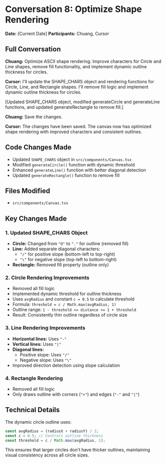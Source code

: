 # Conversation 8: Optimize Shape Rendering

**Date:** [Current Date]
**Participants:** Chuang, Cursor

## Full Conversation

**Chuang:** Optimize ASCII shape rendering. Improve characters for Circle and Line shapes, remove fill functionality, and implement dynamic outline thickness for circles.

**Cursor:** I'll update the SHAPE_CHARS object and rendering functions for Circle, Line, and Rectangle shapes. I'll remove fill logic and implement dynamic outline thickness for circles.

[Updated SHAPE_CHARS object, modified generateCircle and generateLine functions, and updated generateRectangle to remove fill.]

**Chuang:** Save the changes.

**Cursor:** The changes have been saved. The canvas now has optimized shape rendering with improved characters and consistent outlines.

## Code Changes Made
- Updated `SHAPE_CHARS` object in `src/components/Canvas.tsx`
- Modified `generateCircle()` function with dynamic threshold
- Enhanced `generateLine()` function with better diagonal detection
- Updated `generateRectangle()` function to remove fill

## Files Modified
- `src/components/Canvas.tsx`

## Key Changes Made

### 1. Updated SHAPE_CHARS Object
- **Circle:** Changed from `"O"` to `"."` for outline (removed fill)
- **Line:** Added separate diagonal characters:
  - `"/"` for positive slope (bottom-left to top-right)
  - `"\"` for negative slope (top-left to bottom-right)
- **Rectangle:** Removed fill property (outline only)

### 2. Circle Rendering Improvements
- Removed all fill logic
- Implemented dynamic threshold for outline thickness
- Uses `avgRadius` and constant `c = 0.5` to calculate threshold
- Formula: `threshold = c / Math.max(avgRadius, 1)`
- Outline range: `1 - threshold <= distance <= 1 + threshold`
- Result: Consistently thin outline regardless of circle size

### 3. Line Rendering Improvements
- **Horizontal lines:** Uses `"-"`
- **Vertical lines:** Uses `"|"`
- **Diagonal lines:** 
  - Positive slope: Uses `"/"`
  - Negative slope: Uses `"\"`
- Improved direction detection using slope calculation

### 4. Rectangle Rendering
- Removed all fill logic
- Only draws outline with corners (`"+"`) and edges (`"-"` and `"|"`)

## Technical Details
The dynamic circle outline uses:
```typescript
const avgRadius = (radiusX + radiusY) / 2;
const c = 0.5; // Controls outline thickness
const threshold = c / Math.max(avgRadius, 1);
```

This ensures that larger circles don't have thicker outlines, maintaining visual consistency across all circle sizes. 